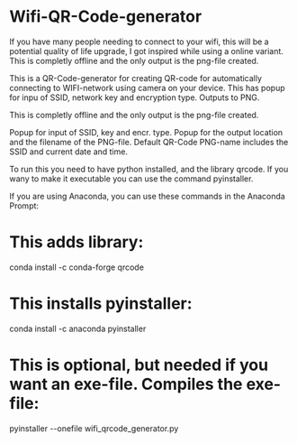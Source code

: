 # Wifi-QR-Code-generator
If you have many people needing to connect to your wifi, this will be a potential quality of life upgrade,
I got inspired while using a online variant. 
This is completly offline and the only output is the png-file created.

This is a QR-Code-generator for creating QR-code for automatically connecting to WIFI-network using camera on your device. This has popup for inpu of SSID, network key and encryption type. Outputs to PNG.

This is completly offline and the only output is the png-file created.

Popup for input of SSID, key and encr. type.
Popup for the output location and the filename of the PNG-file. 
Default QR-Code PNG-name includes the SSID and current date and time.

To run this you need to have python installed, and the library qrcode.
If you wany to make it executable you can use the command pyinstaller.

If you are using Anaconda, you can use these commands in the Anaconda Prompt: 
# This adds library:
conda install -c conda-forge qrcode
# This installs pyinstaller:
conda install -c anaconda pyinstaller
# This is optional, but needed if you want an exe-file. Compiles the exe-file:
pyinstaller --onefile wifi_qrcode_generator.py
